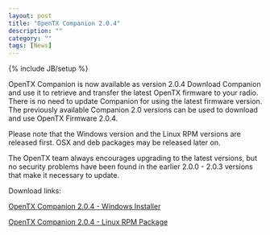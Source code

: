 ```yaml
---
layout: post
title: "OpenTX Companion 2.0.4"
description: ""
category: ""
tags: [News]
---
```

{% include JB/setup %}

OpenTX Companion is now available as version 2.0.4 
Download Companion and use it to retrieve and transfer the latest OpenTX firmware to your radio.
There is no need to update Companion for using the latest firmware version. The previously available Companion 2.0 versions can be used to download and use OpenTX Firmware 2.0.4.

Please note that the Windows version and the Linux RPM versions are released first. OSX and deb packages may be released later on.

The OpenTX team always encourages upgrading to the latest versions, but no security problems have been found in the earlier 2.0.0 - 2.0.3 versions that make it necessary to update.

Download links:

[OpenTX Companion 2.0.4 - Windows Installer](http://downloads-20.open-tx.org/companion/companionInstall_2.0.4.exe)

[OpenTX Companion 2.0.4 - Linux RPM Package](http://downloads-20.open-tx.org/companion/companion-2.0.4-i686.rpm)


